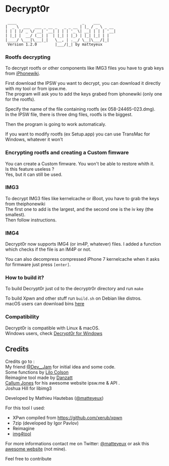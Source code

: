 # Decrypt0r

```
 ____                             _    ___
|  _ \  ___  ___ _ __ _   _ _ __ | |_ / _ \ _ __
| | | |/ _ \/ __| '__| | | | '_ \| __| | | | '__|
| |_| |  __/ (__| |  | |_| | |_) | |_| |_| | |
|____/ \___|\___|_|   \__, | .__/ \__|\___/|_|
 Version 1.2.0        |___/|_| by matteyeux

```

### Rootfs decrypting

To decrypt rootfs or other components like IMG3 files you have to grab keys from [iPhonewiki](https://www.theiphonewiki.com/wiki/Firmware_Keys). <br>

First download the IPSW you want to decrypt, you can download it directly with my tool or from ipsw.me. <br>
The program will ask you to add the keys grabed from iphonewiki (only one for the rootfs). <br>

Specify the name of the file containing rootfs (ex 058-24465-023.dmg). <br>
In the IPSW file, there is three dmg files, rootfs is the biggest. <br>

Then the program is going to work automaticaly. <br>

If you want to modify rootfs (ex Setup.app) you can use TransMac for Windows, whatever it won't <br>

### Encrypting rootfs and creating a Custom fimware

You can create a Custom fimware. You won't be able to restore whith it. <br>
Is this feature useless ? <br>
Yes, but it can still be used. <br>

### IMG3

To decrypt IMG3 files like kernelcache or iBoot, you have to grab the keys from theiphonewiki <br>
The first one to add is the largest, and the second one is the iv key (the smallest).<br>
Then follow instructions.<br>

### IMG4 

Decrypt0r now supports IMG4 (or im4P, whatever) files. I added a function which checks if the file is an IM4P or not.

You can also decompress compressed iPhone 7 kernelcache when it asks for firmware just press `[enter]`.

### How to build it?

To build Decrypt0r just cd to the decryptr0r directory and run `make` <br> 

To build Xpwn and other stuff run `build.sh` on Debian like distros. <br>
macOS users can download bins [here](https://www.dropbox.com/s/r6e5fwae2ff7ecv/XPwn%20binaries.zip?dl=0)

### Compatibility

Decrypt0r is compatible with Linux & macOS. <br>
Windows users, check [Decrypt0r for Windows](https://github.com/matteyeux/Decrypt0r-for-Windows)<br>


## Credits

Credits go to :  
My friend [@Dev__Jam](https://twitter.com/Dev__Jam) for initial idea and some code. <br>
Some functions by  [Lilo Colson](https://twitter.com/Pwn1d) <br>
Reimagine tool made by [Danzatt](https://twitter.com/danzatt) <br>
[Callum Jones](https://twitter.com/icj_) for his awesome website ipsw.me & API .<br>
Joshua Hill for libimg3

Developed by Mathieu Hautebas ([@matteyeux](https://twitter.com/matteyeux)) <br>

For this tool I used: <br>

- XPwn compiled from https://github.com/xerub/xpwn <br>
- 7zip (developed by Igor Pavlov) <br>
- Reimagine
- [img4tool](https://github.com/xerub/img4tool)

For more informations contact me on Twitter: [@matteyeux](https://twitter.com/matteyeux) or ask this [awesome website](http://www.google.com) (not mine). <br>

Feel free to contribute

